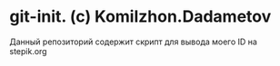 # git-init. (c) Komilzhon.Dadametov
Данный репозиторий содержит скрипт для вывода моего ID на stepik.org 

